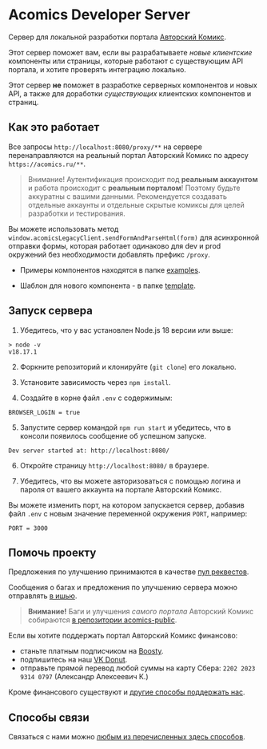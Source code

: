 # Acomics Developer Server

Сервер для локальной разработки портала [Авторский Комикс](https://acomics.ru/).

Этот сервер поможет вам, если вы разрабатываете _новые клиентские_ компоненты или страницы, которые работают с существующим API портала, и хотите проверять интеграцию локально.

Этот сервер **не** поможет в разработке серверных компонентов и новых API, а также для доработки _существующих_ клиентских компонентов и страниц.

## Как это работает

Все запросы `http://localhost:8080/proxy/**` на сервере перенаправляются на реальный портал Авторский Комикс по адресу `https://acomics.ru/**`.

> Внимание! Аутентификация происходит под **реальным аккаунтом** и работа происходит с **реальным порталом**! Поэтому будьте аккуратны с вашими данными. Рекомендуется создавать отдельные аккаунты и отдельные скрытые комиксы для целей разработки и тестирования.

Вы можете использовать метод `window.acomicsLegacyClient.sendFormAndParseHtml(form)` для асинхронной отправки формы, которая работает одинаково для dev и prod окружений без необходимости добавлять префикс `/proxy`.

- Примеры компонентов находятся в папке [examples](https://github.com/mr9d/acomics-dev-server/tree/main/static/examples).

- Шаблон для нового компонента - в папке [template](https://github.com/mr9d/acomics-dev-server/tree/main/static/template).

## Запуск сервера

1. Убедитесь, что у вас установлен Node.js 18 версии или выше:

```
> node -v
v18.17.1
```

2. Форкните репозиторий и клонируйте (`git clone`) его локально.

3. Установите зависимость через `npm install`.

4. Создайте в корне файл `.env` с содержимым:

```
BROWSER_LOGIN = true
```

5. Запустите сервер командой `npm run start` и убедитесь, что в консоли появилось сообщение об успешном запуске.

```
Dev server started at: http://localhost:8080/
```

6. Откройте страницу `http://localhost:8080/` в браузере.

7. Убедитесь, что вы можете авторизоваться с помощью логина и пароля от вашего аккаунта на портале Авторский Комикс.

Вы можете изменить порт, на котором запускается сервер, добавив файл `.env` с новым значение переменной окружения `PORT`, например:

```
PORT = 3000
```

## Помочь проекту

Предложения по улучшению принимаются в качестве [пул реквестов](https://github.com/mr9d/acomics-dev-server/compare).

Сообщения о багах и предложения по улучшению сервера можно отправлять [в ишью](https://github.com/mr9d/acomics-dev-server/issues/new).

> **Внимание!** Баги и улучшения _самого портала_ Авторский Комикс собираются [в репозитории acomics-public](https://github.com/mr9d/acomics-public).

Если вы хотите поддержать портал Авторский Комикс финансово:

* станьте платным подписчиком на [Boosty](https://boosty.to/acomics).
* подпишитесь на наш [VK Donut](https://vk.com/donut/acomics).
* отправьте прямой перевод любой суммы на карту Сбера: `2202 2023 9314 0797` (Александр Алексеевич К.)

Кроме финансового существуют и [другие способы поддержать нас](https://vk.com/@acomics-types-of-support).

## Способы связи

Связаться с нами можно [любым из перечисленных здесь способов](https://acomics.ru/contact).
